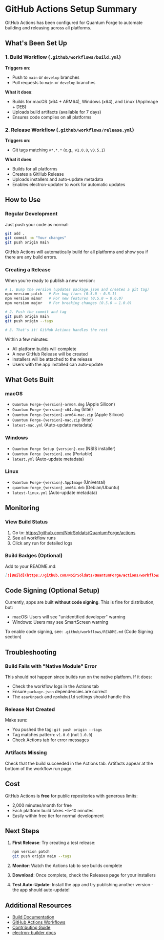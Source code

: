 # GitHub Actions Setup Summary

GitHub Actions has been configured for Quantum Forge to automate building and releasing across all platforms.

## What's Been Set Up

### 1. Build Workflow (`.github/workflows/build.yml`)

**Triggers on**:
- Push to `main` or `develop` branches
- Pull requests to `main` or `develop` branches

**What it does**:
- Builds for macOS (x64 + ARM64), Windows (x64), and Linux (AppImage + DEB)
- Uploads build artifacts (available for 7 days)
- Ensures code compiles on all platforms

### 2. Release Workflow (`.github/workflows/release.yml`)

**Triggers on**:
- Git tags matching `v*.*.*` (e.g., `v1.0.0`, `v0.5.1`)

**What it does**:
- Builds for all platforms
- Creates a GitHub Release
- Uploads installers and auto-update metadata
- Enables electron-updater to work for automatic updates

## How to Use

### Regular Development

Just push your code as normal:
```bash
git add .
git commit -m "Your changes"
git push origin main
```

GitHub Actions will automatically build for all platforms and show you if there are any build errors.

### Creating a Release

When you're ready to publish a new version:

```bash
# 1. Bump the version (updates package.json and creates a git tag)
npm version patch   # For bug fixes (0.5.0 → 0.5.1)
npm version minor   # For new features (0.5.0 → 0.6.0)
npm version major   # For breaking changes (0.5.0 → 1.0.0)

# 2. Push the commit and tag
git push origin main
git push origin --tags

# 3. That's it! GitHub Actions handles the rest
```

Within a few minutes:
- All platform builds will complete
- A new GitHub Release will be created
- Installers will be attached to the release
- Users with the app installed can auto-update

## What Gets Built

### macOS
- `Quantum Forge-{version}-arm64.dmg` (Apple Silicon)
- `Quantum Forge-{version}-x64.dmg` (Intel)
- `Quantum Forge-{version}-arm64-mac.zip` (Apple Silicon)
- `Quantum Forge-{version}-mac.zip` (Intel)
- `latest-mac.yml` (Auto-update metadata)

### Windows
- `Quantum Forge Setup {version}.exe` (NSIS installer)
- `Quantum Forge {version}.exe` (Portable)
- `latest.yml` (Auto-update metadata)

### Linux
- `Quantum Forge-{version}.AppImage` (Universal)
- `quantum-forge_{version}_amd64.deb` (Debian/Ubuntu)
- `latest-linux.yml` (Auto-update metadata)

## Monitoring

### View Build Status

1. Go to: https://github.com/NoirSoldats/QuantumForge/actions
2. See all workflow runs
3. Click any run for detailed logs

### Build Badges (Optional)

Add to your README.md:
```markdown
[![Build](https://github.com/NoirSoldats/QuantumForge/actions/workflows/build.yml/badge.svg)](https://github.com/NoirSoldats/QuantumForge/actions/workflows/build.yml)
```

## Code Signing (Optional Setup)

Currently, apps are built **without code signing**. This is fine for distribution, but:
- macOS: Users will see "unidentified developer" warning
- Windows: Users may see SmartScreen warning

To enable code signing, see: `.github/workflows/README.md` (Code Signing section)

## Troubleshooting

### Build Fails with "Native Module" Error

This should not happen since builds run on the native platform. If it does:
- Check the workflow logs in the Actions tab
- Ensure `package.json` dependencies are correct
- The `asarUnpack` and `npmRebuild` settings should handle this

### Release Not Created

Make sure:
- You pushed the tag: `git push origin --tags`
- Tag matches pattern: `v1.0.0` (not `1.0.0`)
- Check Actions tab for error messages

### Artifacts Missing

Check that the build succeeded in the Actions tab. Artifacts appear at the bottom of the workflow run page.

## Cost

GitHub Actions is **free** for public repositories with generous limits:
- 2,000 minutes/month for free
- Each platform build takes ~5-10 minutes
- Easily within free tier for normal development

## Next Steps

1. **First Release**: Try creating a test release:
   ```bash
   npm version patch
   git push origin main --tags
   ```

2. **Monitor**: Watch the Actions tab to see builds complete

3. **Download**: Once complete, check the Releases page for your installers

4. **Test Auto-Update**: Install the app and try publishing another version - the app should auto-update!

## Additional Resources

- [Build Documentation](BUILD.md)
- [GitHub Actions Workflows](/.github/workflows/README.md)
- [Contributing Guide](/.github/CONTRIBUTING.md)
- [electron-builder docs](https://www.electron.build/)
